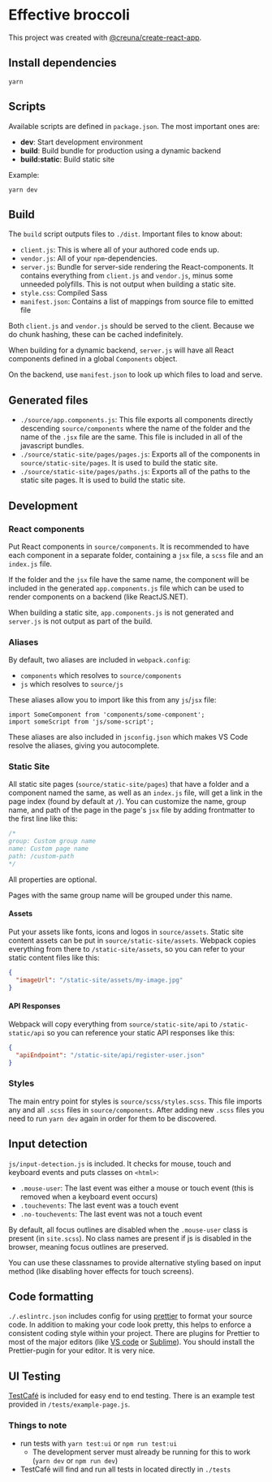 # Effective broccoli
This project was created with [@creuna/create-react-app](https://www.npmjs.com/package/@creuna/create-react-app).

## Install dependencies

```
yarn
```

## Scripts

Available scripts are defined in `package.json`. The most important ones are:

- **dev**: Start development environment
- **build**: Build bundle for production using a dynamic backend
- **build:static**: Build static site

Example:

```
yarn dev
```

## Build

The `build` script outputs files to `./dist`. Important files to know about:

- `client.js`: This is where all of your authored code ends up.
- `vendor.js`: All of your `npm`-dependencies.
- `server.js`: Bundle for server-side rendering the React-components. It contains everything from `client.js` and `vendor.js`, minus some unneeded polyfills. This is not output when building a static site.
- `style.css`: Compiled Sass
- `manifest.json`: Contains a list of mappings from source file to emitted file

Both `client.js` and `vendor.js` should be served to the client. Because we do chunk hashing, these can be cached indefinitely.

When building for a dynamic backend, `server.js` will have all React components defined in a global `Components` object.

On the backend, use `manifest.json` to look up which files to load and serve.

## Generated files

- `./source/app.components.js`: This file exports all components directly descending `source/components` where the name of the folder and the name of the `.jsx` file are the same. This file is included in all of the javascript bundles.
- `./source/static-site/pages/pages.js`: Exports all of the components in `source/static-site/pages`. It is used to build the static site.
- `./source/static-site/pages/paths.js`: Exports all of the paths to the static site pages. It is used to build the static site.

## Development

### React components

Put React components in `source/components`. It is recommended to have each component in a separate folder, containing a `jsx` file, a `scss` file and an `index.js` file.

If the folder and the `jsx` file have the same name, the component will be included in the generated `app.components.js` file which can be used to render components on a backend (like ReactJS.NET).

When building a static site, `app.components.js` is not generated and `server.js` is not output as part of the build.

### Aliases

By default, two aliases are included in `webpack.config`:

- `components` which resolves to `source/components`
- `js` which resolves to `source/js`

These aliases allow you to import like this from any `js`/`jsx` file:

```
import SomeComponent from 'components/some-component';
import someScript from 'js/some-script';
```

These aliases are also included in `jsconfig.json` which makes VS Code resolve the aliases, giving you autocomplete.

### Static Site

All static site pages (`source/static-site/pages`) that have a folder and a component named the same, as well as an `index.js` file, will get a link in the page index (found by default at `/`). You can customize the name, group name, and path of the page in the page's `jsx` file by adding frontmatter to the first line like this:

```js
/*
group: Custom group name
name: Custom page name
path: /custom-path
*/
```

All properties are optional.

Pages with the same group name will be grouped under this name.

#### Assets

Put your assets like fonts, icons and logos in `source/assets`. Static site content assets can be put in `source/static-site/assets`. Webpack copies everything from there to `/static-site/assets`, so you can refer to your static content files like this:

```json
{
  "imageUrl": "/static-site/assets/my-image.jpg"
}
```

#### API Responses

Webpack will copy everything from `source/static-site/api` to `/static-static/api` so you can reference your static API responses like this:

```json
{
  "apiEndpoint": "/static-site/api/register-user.json"
}
```

### Styles

The main entry point for styles is `source/scss/styles.scss`. This file imports any and all `.scss` files in `source/components`. After adding new `.scss` files you need to run `yarn dev` again in order for them to be discovered.

## Input detection

`js/input-detection.js` is included. It checks for mouse, touch and keyboard events and puts classes on `<html>`:

- `.mouse-user`: The last event was either a mouse or touch event (this is removed when a keyboard event occurs)
- `.touchevents`: The last event was a touch event
- `.no-touchevents`: The last event was not a touch event

By default, all focus outlines are disabled when the `.mouse-user` class is present (in `site.scss`). No class names are present if js is disabled in the browser, meaning focus outlines are preserved.

You can use these classnames to provide alternative styling based on input method (like disabling hover effects for touch screens).

## Code formatting

`./.eslintrc.json` includes config for using [prettier](https://prettier.io) to format your source code. In addition to making your code look pretty, this helps to enforce a consistent coding style within your project. There are plugins for Prettier to most of the major editors (like [VS code](https://code.visualstudio.com) or [Sublime](https://www.sublimetext.com)). You should install the Prettier-pugin for your editor. It is very nice.

## UI Testing

[TestCafé](https://devexpress.github.io/testcafe/) is included for easy end to end testing. There is an example test provided in `/tests/example-page.js`.

### Things to note

- run tests with `yarn test:ui` or `npm run test:ui`
  - The development server must already be running for this to work (`yarn dev` or `npm run dev`)
- TestCafé will find and run all tests in located directly in `./tests`
